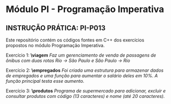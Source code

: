 # Módulo PI - Programação Imperativa 
## INSTRUÇÃO PRÁTICA: PI-P013

Este repositório contém os códigos fontes em C++ dos exercícios propostos no módulo Programação Imperativa. 


Exercício 1: **\viagem** *Faz um gerenciamento de venda de passagens de ônibus com duas rotas Rio -> São Paulo e São Paulo -> Rio*

Exercício 2: **\empregados** *Foi criada uma estrutura para armazenar dados de empregados e uma função para aumentar o salário deles em 10%. A função principal testa esse aumento.*

Exercício 3: **\produtos** *Programa de supermercado para adicionar, excluir e consultar produtos com código (13 caracteres) e nome (até 20 caracteres).*
